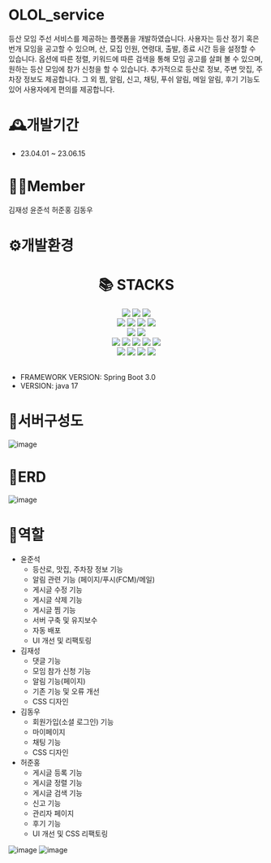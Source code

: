 # OLOL_service
등산 모임 주선 서비스를 제공하는 플랫폼을 개발하였습니다.
사용자는 등산 정기 혹은 번개 모임을 공고할 수 있으며, 산, 모집 인원, 연령대, 출발, 종료 시간 등을 설정할 수 있습니다.
옵션에 따른 정렬, 키워드에 따른 검색을 통해 모임 공고를 살펴 볼 수 있으며, 원하는 등산 모임에 참가 신청을 할 수 있습니다. 
추가적으로 등산로 정보, 주변 맛집, 주차장 정보도 제공합니다.
그 외 찜, 알림, 신고, 채팅, 푸쉬 알림, 메일 알림, 후기 기능도 있어 사용자에게 편의를 제공합니다.
# 🕰️개발기간
- 23.04.01 ~ 23.06.15
# 🧑‍💻Member
김재성
윤준석
허준홍
김동우
# ⚙️개발환경
<div align=center><h1>📚 STACKS</h1></div>

<div align=center> 
  <div align=center> 
  <img src="https://img.shields.io/badge/java-007396?style=for-the-badge&logo=java&logoColor=white">
  <img src="https://img.shields.io/badge/JPA-3FCF8E?style=for-the-badge&logo=dataBricks&logoColor=black">
  <img src="https://img.shields.io/badge/springboot-6DB33F?style=for-the-badge&logo=springboot&logoColor=white"> 
  <br>
  <img src="https://img.shields.io/badge/html5-E34F26?style=for-the-badge&logo=html5&logoColor=white"> 
  <img src="https://img.shields.io/badge/css-1572B6?style=for-the-badge&logo=css3&logoColor=white"> 
  <img src="https://img.shields.io/badge/javascript-F7DF1E?style=for-the-badge&logo=javascript&logoColor=black">
  <img src="https://img.shields.io/badge/jquery-0769AD?style=for-the-badge&logo=jquery&logoColor=white">
  <br>
  <img src="https://img.shields.io/badge/mysql-4479A1?style=for-the-badge&logo=mysql&logoColor=white"> 
  <img src="https://img.shields.io/badge/h2-4479A1?style=for-the-badge&logo=h2&logoColor=white"> 
  <br>
  <img src="https://img.shields.io/badge/amazonaws-232F3E?style=for-the-badge&logo=amazonaws&logoColor=white">
  <img src="https://img.shields.io/badge/ncp-03C75A?style=for-the-badge&logo=naver&logoColor=white"> 
  <img src="https://img.shields.io/badge/nginx-009639?style=for-the-badge&logo=nginx&logoColor=white"> 
  <img src="https://img.shields.io/badge/docker-2496ED?style=for-the-badge&logo=docker&logoColor=white"> 
  <img src="https://img.shields.io/badge/jenkins-D24939?style=for-the-badge&logo=jenkins&logoColor=white"> 
  <br>
  
  <img src="https://img.shields.io/badge/github-181717?style=for-the-badge&logo=github&logoColor=white">
  <img src="https://img.shields.io/badge/git-F05032?style=for-the-badge&logo=git&logoColor=white">
  <img src="https://img.shields.io/badge/slack-4A154B?style=for-the-badge&logo=slack&logoColor=white">
  <img src="https://img.shields.io/badge/postman-FF6C37?style=for-the-badge&logo=postman&logoColor=white">
  <br>
</div>

 
  <br>
</div>

- FRAMEWORK VERSION: Spring Boot 3.0
- VERSION: java 17

# 📝서버구성도 
![image](https://github.com/JShistory/OLOL_service/assets/98608723/c6890b83-6a65-45f0-be6a-43229c1df072)


# 📁ERD
![image](https://github.com/JShistory/OLOL_service/assets/98608723/0bebb8ec-5d2b-47cd-aae0-b396f608e0d5)

# 📌역할
- 윤준석
  - 등산로, 맛집, 주차장 정보 기능
  - 알림 관련 기능 (페이지/푸시(FCM)/메일)
  - 게시글 수정 기능
  - 게시글 삭제 기능
  - 게시글 찜 기능
  - 서버 구축 및 유지보수
  - 자동 배포
  - UI 개선 및 리팩토링
- 김재성
  - 댓글 기능
  - 모임 참가 신청 기능
  - 알림 기능(페이지)
  - 기존 기능 및 오류 개선
  - CSS 디자인
- 김동우
  - 회원가입(소셜 로그인) 기능
  - 마이페이지
  - 채팅 기능
  - CSS 디자인
- 허준홍
  - 게시글 등록 기능
  - 게시글 정렬 기능
  - 게시글 검색 기능
  - 신고 기능
  - 관리자 페이지
  - 후기 기능
  - UI 개선 및 CSS 리팩토링

![image](https://github.com/JShistory/OLOL_service/assets/98608723/38fd5de4-f93f-4299-bd5e-91e4ff984e1c)
![image](https://github.com/JShistory/OLOL_service/assets/98608723/4b5fe09d-3d02-4113-be20-2f7aea01c2c2)




